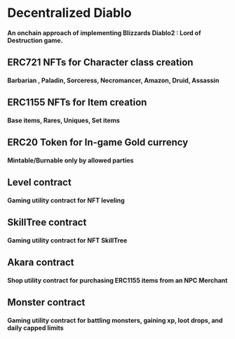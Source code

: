 # Decentralized Diablo

#### An onchain approach of implementing Blizzards Diablo2 : Lord of Destruction game.

## ERC721 NFTs for Character class creation

#### Barbarian , Paladin, Sorceress, Necromancer, Amazon, Druid, Assassin

## ERC1155 NFTs for Item creation

#### Base items, Rares, Uniques, Set items

## ERC20 Token for In-game Gold currency

#### Mintable/Burnable only by allowed parties

## Level contract

#### Gaming utility contract for NFT leveling

## SkillTree contract

#### Gaming utility contract for NFT SkillTree

## Akara contract

#### Shop utility contract for purchasing ERC1155 items from an NPC Merchant

## Monster contract

#### Gaming utility contract for battling monsters, gaining xp, loot drops, and daily capped limits

